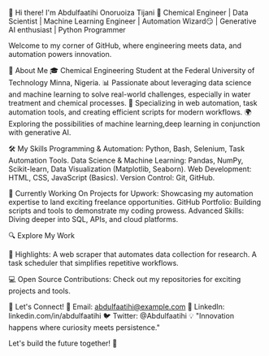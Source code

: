 👋 Hi there! I'm Abdulfaatihi Onoruoiza Tijani
🚀 Chemical Engineer | Data Scientist | Machine Learning Engineer | Automation Wizard😏 | Generative AI enthusiast | Python Programmer

Welcome to my corner of GitHub, where engineering meets data, and automation powers innovation.

🌟 About Me
🎓 Chemical Engineering Student at the Federal University of Technology Minna, Nigeria.
📊 Passionate about leveraging data science and machine learning to solve real-world challenges, especially in water treatment and chemical processes.
🤖 Specializing in web automation, task automation tools, and creating efficient scripts for modern workflows.
🌍 Exploring the possibilities of machine learning,deep learning in conjunction with generative AI.

🛠️ My Skills
Programming & Automation: Python, Bash, Selenium, Task Automation Tools.
Data Science & Machine Learning: Pandas, NumPy, Scikit-learn, Data Visualization (Matplotlib, Seaborn).
Web Development: HTML, CSS, JavaScript (Basics).
Version Control: Git, GitHub.

🌱 Currently Working On
Projects for Upwork: Showcasing my automation expertise to land exciting freelance opportunities.
GitHub Portfolio: Building scripts and tools to demonstrate my coding prowess.
Advanced Skills: Diving deeper into SQL, APIs, and cloud platforms.

🔍 Explore My Work

🌟 Highlights:
A web scraper that automates data collection for research.
A task scheduler that simplifies repetitive workflows.

💻 Open Source Contributions:
Check out my repositories for exciting projects and tools.

🚀 Let's Connect!
📧 Email: abdulfaatihi@example.com
💼 LinkedIn: linkedin.com/in/abdulfaatihi
🐦 Twitter: @Abdulfaatihi
💡 "Innovation happens where curiosity meets persistence."

Let's build the future together! 🌟

<!---
Onoruoiza514/Onoruoiza514 is a ✨ special ✨ repository because its `README.md` (this file) appears on your GitHub profile.
You can click the Preview link to take a look at your changes.
--->
